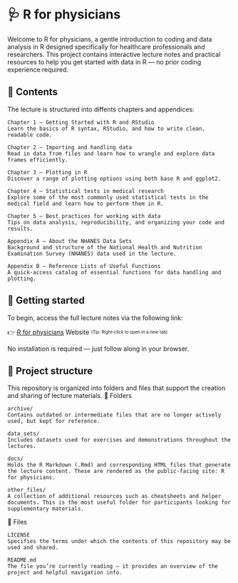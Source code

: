 # 🩺 R for physicians

Welcome to R for physicians, a gentle introduction to coding and data analysis in R designed specifically for healthcare professionals and researchers. This project contains interactive lecture notes and practical resources to help you get started with data in R — no prior coding experience required.

## 📘 Contents

The lecture is structured into diffents chapters and appendices:

    Chapter 1 – Getting Started with R and RStudio
    Learn the basics of R syntax, RStudio, and how to write clean, readable code.

    Chapter 2 – Importing and handling data
    Read in data from files and learn how to wrangle and explore data frames efficiently.

    Chapter 3 – Plotting in R
    Discover a range of plotting options using both base R and ggplot2.

    Chapter 4 – Statistical tests in medical research
    Explore some of the most commonly used statistical tests in the medical field and learn how to perform them in R.

    Chapter 5 – Best practices for working with data
    Tips on data analysis, reproducibility, and organizing your code and results.

    Appendix A – About the NHANES Data Sets
    Background and structure of the National Health and Nutrition Examination Survey (NHANES) data used in the lecture.

    Appendix B – Reference Lists of Useful Functions
    A quick-access catalog of essential functions for data handling and plotting.

## 🚀 Getting started

To begin, access the full lecture notes via the following link:

👉 [R for physicians](https://clairemargaux.github.io/rforphysicians/) Website
<sub><sup>(Tip: Right-click to open in a new tab)</sup></sub>

No installation is required — just follow along in your browser.

## 📁 Project structure

This repository is organized into folders and files that support the creation and sharing of lecture materials.
📂 Folders

    archive/
    Contains outdated or intermediate files that are no longer actively used, but kept for reference.

    data_sets/
    Includes datasets used for exercises and demonstrations throughout the lectures.

    docs/
    Holds the R Markdown (.Rmd) and corresponding HTML files that generate the lecture content. These are rendered as the public-facing site: R for physicians.

    other_files/
    A collection of additional resources such as cheatsheets and helper documents. This is the most useful folder for participants looking for supplementary materials.

📄 Files

    LICENSE
    Specifies the terms under which the contents of this repository may be used and shared.

    README.md
    The file you’re currently reading — it provides an overview of the project and helpful navigation info.
